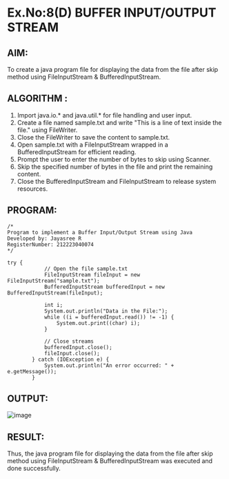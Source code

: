 # Ex.No:8(D) BUFFER INPUT/OUTPUT STREAM

## AIM:
 To create a java program file for displaying the data from the file after skip method using FileInputStream & BufferedInputStream.

## ALGORITHM :
1.	Import java.io.* and java.util.* for file handling and user input.
2.	Create a file named sample.txt and write "This is a line of text inside the file." using FileWriter.
3.	Close the FileWriter to save the content to sample.txt.
4.	Open sample.txt with a FileInputStream wrapped in a BufferedInputStream for efficient reading.
5.	Prompt the user to enter the number of bytes to skip using Scanner.
6.	Skip the specified number of bytes in the file and print the remaining content.
7.	Close the BufferedInputStream and FileInputStream to release system resources.




## PROGRAM:
 ```
/*
Program to implement a Buffer Input/Output Stream using Java
Developed by: Jayasree R
RegisterNumber: 212223040074 
*/
```
```
try {
            // Open the file sample.txt
            FileInputStream fileInput = new FileInputStream("sample.txt");
            BufferedInputStream bufferedInput = new BufferedInputStream(fileInput);

            int i;
            System.out.println("Data in the File:");
            while ((i = bufferedInput.read()) != -1) {
                System.out.print((char) i);
            }

            // Close streams
            bufferedInput.close();
            fileInput.close();
        } catch (IOException e) {
            System.out.println("An error occurred: " + e.getMessage());
        }
```







## OUTPUT:

![image](https://github.com/user-attachments/assets/2c58327f-7727-4615-980f-0d5b08d58f63)



## RESULT:
Thus, the java program file for displaying the data from the file after skip method using FileInputStream & BufferedInputStream was executed and done successfully.


